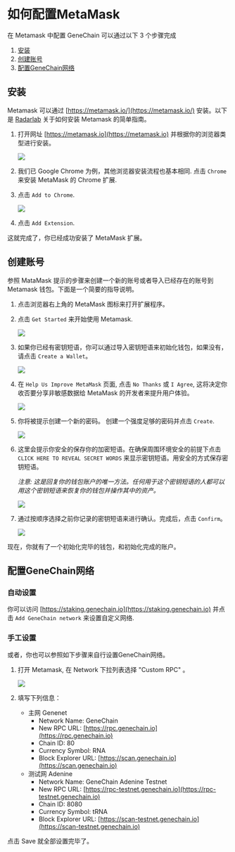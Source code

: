 # 如何配置MetaMask

在 Metamask 中配置 GeneChain 可以通过以下 3 个步骤完成

1. [安装](metamask.md#an-zhuang)
2. [创建账号](metamask.md#chuang-jian-zhang-hao)
3. [配置GeneChain网络](metamask.md#pei-zhi-genechain-wang-luo)

## 安装

Metamask 可以通过 [https://metamask.io/](https://metamask.io/) 安装。以下是 [Radarlab](https://wiki.radarlab.org/zh/defi/metamask_101/) 关于如何安装 Metamask 的简单指南。

1. 打开网址 [https://metamask.io](https://metamask.io) 并根据你的浏览器类型进行安装。

   ![](https://wiki.radarlab.org/assets/images/defi/uni101/a01_metamask_download.png)

2. 我们已 Google Chrome 为例，其他浏览器安装流程也基本相同. 点击 `Chrome` 来安装 MetaMask 的 Chrome 扩展.
3. 点击 `Add to Chrome`.  

   ![](https://wiki.radarlab.org/assets/images/defi/uni101/a02_metamask_chrome.png)

4. 点击 `Add Extension`.

这就完成了，你已经成功安装了 MetaMask 扩展。

## 创建账号

参照 MataMask 提示的步骤来创建一个新的账号或者导入已经存在的账号到 Metamask 钱包。下面是一个简要的指导说明。

1. 点击浏览器右上角的 MetaMask 图标来打开扩展程序。
2. 点击 `Get Started` 来开始使用 Metamask.  

   ![](https://wiki.radarlab.org/assets/images/defi/uni101/a03_metamask_get_started.png)

3. 如果你已经有密钥短语，你可以通过导入密钥短语来初始化钱包，如果没有，请点击 `Create a Wallet`。

   ![](https://wiki.radarlab.org/assets/images/defi/uni101/a04_metamask_create_a_wallet.png)

4. 在 `Help Us Improve MetaMask` 页面, 点击 `No Thanks` 或 `I Agree`, 这将决定你收否要分享非敏感数据给 MetaMask 的开发者来提升用户体验。

   ![](https://wiki.radarlab.org/assets/images/defi/uni101/a05_metamask_agreement.png)

5. 你将被提示创建一个新的密码。 创建一个强度足够的密码并点击 `Create`.  

   ![](https://wiki.radarlab.org/assets/images/defi/uni101/a06_metamask_new_password.png)

6. 这里会提示你安全的保存你的加密短语。在确保周围环境安全的前提下点击 `CLICK HERE TO REVEAL SECRET WORDS` 来显示密钥短语。用安全的方式保存密钥短语。

   _注意: 这是回复你的钱包账户的唯一方法。任何用于这个密钥短语的人都可以用这个密钥短语来恢复你的钱包并操作其中的资产。_  

   ![](https://wiki.radarlab.org/assets/images/defi/uni101/a07_metamask_backup_phrase.png)

7. 通过按顺序选择之前你记录的密钥短语来进行确认。完成后，点击 `Confirm`。

   ![](https://wiki.radarlab.org/assets/images/defi/uni101/a09_metamask_confirm_phrase1.png)

现在，你就有了一个初始化完毕的钱包，和初始化完成的账户。

## 配置GeneChain网络

### 自动设置

你可以访问 [https://staking.genechain.io](https://staking.genechain.io) 并点击 `Add GeneChain network` 来设置自定义网络.

### 手工设置

或者，你也可以参照如下步骤来自行设置GeneChain网络。

1. 打开 Metamask, 在 Network 下拉列表选择 "Custom RPC" 。

   ![](https://raw.githubusercontent.com/wiki/genechain-io/geneth/assets/custom-rpc.png)

2. 填写下列信息：
   * 主网 Genenet
     * Network Name: GeneChain
     * New RPC URL: [https://rpc.genechain.io](https://rpc.genechain.io)
     * Chain ID: 80
     * Currency Symbol: RNA
     * Block Explorer URL: [https://scan.genechain.io](https://scan.genechain.io)
   * 测试网 Adenine
     * Network Name: GeneChain Adenine Testnet
     * New RPC URL: [https://rpc-testnet.genechain.io](https://rpc-testnet.genechain.io)
     * Chain ID: 8080
     * Currency Symbol: tRNA
     * Block Explorer URL: [https://scan-testnet.genechain.io](https://scan-testnet.genechain.io)

点击 Save 就全部设置完毕了。

